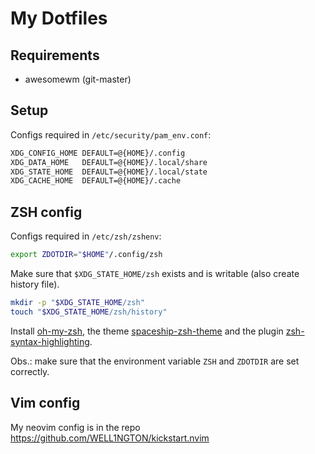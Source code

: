 # My Dotfiles

## Requirements

- awesomewm (git-master)

## Setup

Configs required in `/etc/security/pam_env.conf`:

```sh
XDG_CONFIG_HOME DEFAULT=@{HOME}/.config
XDG_DATA_HOME   DEFAULT=@{HOME}/.local/share
XDG_STATE_HOME  DEFAULT=@{HOME}/.local/state
XDG_CACHE_HOME  DEFAULT=@{HOME}/.cache
```

## ZSH config

Configs required in `/etc/zsh/zshenv`:

```sh
export ZDOTDIR="$HOME"/.config/zsh
```

Make sure that `$XDG_STATE_HOME/zsh` exists and is writable (also create history
file).

```sh
mkdir -p "$XDG_STATE_HOME/zsh"
touch "$XDG_STATE_HOME/zsh/history"
```

Install [oh-my-zsh](https://ohmyz.sh/), the theme
[spaceship-zsh-theme](https://github.com/spaceship-prompt/spaceship-prompt) and
the plugin
[zsh-syntax-highlighting](https://github.com/zsh-users/zsh-syntax-highlighting).

Obs.: make sure that the environment variable `ZSH` and `ZDOTDIR` are set
correctly.

## Vim config

My neovim config is in the repo <https://github.com/WELL1NGTON/kickstart.nvim>
